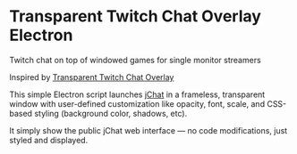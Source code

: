 # Transparent Twitch Chat Overlay Electron
Twitch chat on top of windowed games for single monitor streamers 

Inspired by
[Transparent Twitch Chat Overlay](https://github.com/baffler/Transparent-Twitch-Chat-Overlay/)

This simple Electron script launches [jChat](https://www.giambaj.it/twitch/jchat/) in a frameless, transparent window with user-defined customization like opacity, font, scale, and CSS-based styling (background color, shadows, etc).

It simply show the public jChat web interface — no code modifications, just styled and displayed.

